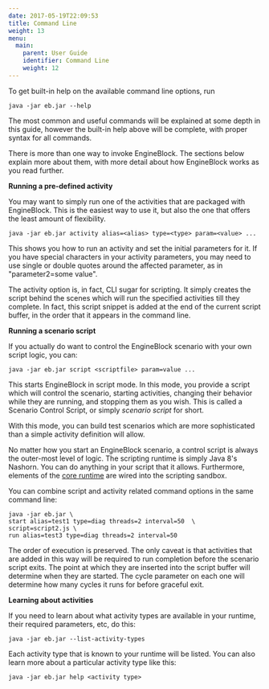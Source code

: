 ```yaml
---
date: 2017-05-19T22:09:53
title: Command Line
weight: 13
menu:
  main:
    parent: User Guide
    identifier: Command Line
    weight: 12
---
```


To get built-in help on the available command line options, run

~~~
java -jar eb.jar --help
~~~

The most common and useful commands will be explained at some depth in this
guide, however the built-in help above will be complete, with proper syntax for
all commands.

There is more than one way to invoke EngineBlock. The sections below explain
more about them, with more detail about how EngineBlock works as you read
further.

__Running a pre-defined activity__

You may want to simply run one of the activities that are packaged with
EngineBlock. This is the easiest way to use it, but also the one that offers the
least amount of flexibility.

~~~
java -jar eb.jar activity alias=<alias> type=<type> param=<value> ...
~~~

This shows you how to run an activity and set the initial parameters for it. If
you have special characters in your activity parameters, you may need to use
single or double quotes around the affected parameter, as in "parameter2=some
value".

The activity option is, in fact, CLI sugar for scripting. It simply creates the
script behind the scenes which will run the specified activities till they
complete. In fact, this script snippet is added at the end of the current script
buffer, in the order that it appears in the command line.

__Running a scenario script__

If you actually do want to control the EngineBlock scenario with your own script logic,
you can:

~~~
java -jar eb.jar script <scriptfile> param=value ...
~~~

This starts EngineBlock in script mode. In this mode, you provide a script which
will control the scenario, starting activities, changing their behavior while
they are running, and stopping them as you wish. This is called a Scenario
Control Script, or simply _scenario script_ for short.


With this mode, you can build test scenarios which are more sophisticated than a
simple activity definition will allow.

No matter how you start an EngineBlock scenario, a control script is always the
outer-most level of logic. The scripting runtime is simply Java 8's Nashorn. You
can do anything in your script that it allows. Furthermore, elements of the
[core runtime](concepts.md) are wired into the scripting sandbox.

You can combine script and activity related command options in the same command
line:

    java -jar eb.jar \
    start alias=test1 type=diag threads=2 interval=50  \
    script=script2.js \
    run alias=test3 type=diag threads=2 interval=50 

The order of execution is preserved. The only caveat is that activities that are
added in this way will be required to run completion before the scenario script
exits. The point at which they are inserted into the script buffer will
determine when they are started. The cycle parameter on each one will determine
how many cycles it runs for before graceful exit.

__Learning about activities__

If you need to learn about what activity types are available in your runtime,
their required parameters, etc, do this:

    java -jar eb.jar --list-activity-types
    
Each activity type that is known to your runtime will be listed. You can also
learn more about a particular activity type like this:

    java -jar eb.jar help <activity type>


